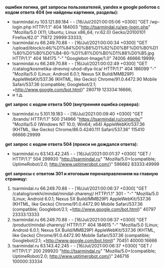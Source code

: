 **ошибки логина, get запросы пользователей, yandex и google роботов с кодом ответа 404 (не найдены картинки, разделы):**
* tsarmindal.ru 103.121.89.184 - - [16/Jul/2021:00:05:06 +0300] "GET /wp-login.php HTTP/1.1" 404 184003 "http://tsarmindal.ru/wp-login.php" "Mozilla/5.0 (X11; Ubuntu; Linux x86_64; rv:62.0) Gecko/20100101 Firefox/62.0" 71872 29999:33333;
* tsarmindal.ru 66.249.70.88 - - [16/Jul/2021:00:00:34 +0300] "GET /upload/iblock/c46/%D1%84%D0%B8%D1%82%D0%BF%D0%B0%D1%80%D0%B0%D0%B4-60-%D1%81%D0%B0%D1%88%D0%B5.jpg HTTP/1.1" 404 184175 "-" "Googlebot-Image/1.0" 74006 46666:19999;
* tsarmindal.ru 66.249.70.88 - - [16/Jul/2021:00:02:49 +0300] "GET /catalog/kosmetika-dnevnoj-uhod-dlya-lica/ HTTP/1.1" 404 186099 "-" "Mozilla/5.0 (Linux; Android 6.0.1; Nexus 5X Build/MMB29P) AppleWebKit/537.36 (KHTML, like Gecko) Chrome/91.0.4472.90 Mobile Safari/537.36 (compatible; Googlebot/2.1; +http://www.google.com/bot.html)" 280719 123334:16666;
* и т.д.

**get запрос с кодом ответа 500 (внутренняя ошибка сервера):**
* tsarmindal.ru 5.101.19.183 - - [16/Jul/2021:00:09:40 +0300] "GET /brands/ HTTP/1.1" 500 214966 "https://tsarmindal.ru/contacts/" "Mozilla/5.0 (Windows NT 10.0; Win64; x64) AppleWebKit/537.36 (KHTML, like Gecko) Chrome/86.0.4240.111 Safari/537.36" 115410 66666:29999

**get запрос с кодом ответа 504 (прокси не дождался ответа):**
* tsarmindal.ru 63.143.42.245 - - [16/Jul/2021:00:01:37 +0300] "GET / HTTP/1.1" 504 299920 "http://tsarmindal.ru" "Mozilla/5.0+(compatible; UptimeRobot/2.0; http://www.uptimerobot.com/)" 596662 83333:49999

**get запросы с ответом 301 и итоговым перенаправлением на главную страницу:**
1. tsarmindal.ru 66.249.70.88 - - [16/Jul/2021:00:06:37 +0300] "GET /catalog/orekhi/mindal/mindal-zharenyj/ HTTP/1.1" 301 - "-" "Mozilla/5.0 (Linux; Android 6.0.1; Nexus 5X Build/MMB29P) AppleWebKit/537.36 (KHTML, like Gecko) Chrome/91.0.4472.90 Mobile Safari/537.36 (compatible; Googlebot/2.1; +http://www.google.com/bot.html)" 40797 23333:13333
1. tsarmindal.ru 66.249.70.88 - - [16/Jul/2021:00:06:37 +0300] "GET /product/mindal-zharenyj/ HTTP/1.1" 404 184615 "-" "Mozilla/5.0 (Linux; Android 6.0.1; Nexus 5X Build/MMB29P) AppleWebKit/537.36 (KHTML, like Gecko) Chrome/91.0.4472.90 Mobile Safari/537.36 (compatible; Googlebot/2.1; +http://www.google.com/bot.html)" 70451 40000:16666
1. tsarmindal.ru 63.143.42.245 - - [16/Jul/2021:00:06:37 +0300] "GET / HTTP/1.1" 200 299920 "http://tsarmindal.ru" "Mozilla/5.0+(compatible; UptimeRobot/2.0; http://www.uptimerobot.com/)" 246716 100000:33334
